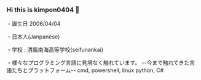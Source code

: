 ### Hi this is kimpon0404 👋

<!--
**kimpon0404/kimpon0404** is a ✨ _special_ ✨ repository because its `README.md` (this file) appears on your GitHub profile.

Here are some ideas to get you started:

- 🔭 I’m currently working on ...
- 🌱 I’m currently learning ...
- 👯 I’m looking to collaborate on ...
- 🤔 I’m looking for help with ...
- 💬 Ask me about ...
- 📫 How to reach me: ...
- 😄 Pronouns: ...
- ⚡ Fun fact: ...
-->

・誕生日 2006/04/04

・日本人(Janpanese)

・学校 : 清風南海高等学校(seifunankai)

・様々なプログラミング言語に見境なく触れています。
      --今まで触れてきた言語たちとプラットフォーム--
      cmd, powershell, linux
      python, C#
